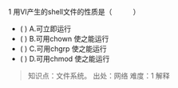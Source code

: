 1
用VI产生的shell文件的性质是（　　　）
- ( ) A.可立即运行 
- ( ) B.可用chown 使之能运行 
- ( ) C.可用chgrp 使之能运行 
- ( ) D.可用chmod 使之能运行

> 知识点：文件系统。
> 出处：网络
> 难度：1
> 解释
